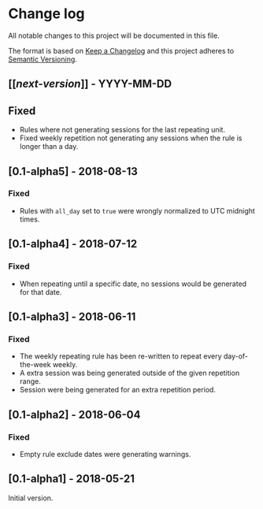 # Change log
All notable changes to this project will be documented in this file.

The format is based on [Keep a Changelog](http://keepachangelog.com/)
and this project adheres to [Semantic Versioning](http://semver.org/).

## [[*next-version*]] - YYYY-MM-DD
## Fixed
- Rules where not generating sessions for the last repeating unit.
- Fixed weekly repetition not generating any sessions when the rule is longer than a day.

## [0.1-alpha5] - 2018-08-13
### Fixed
- Rules with `all_day` set to `true` were wrongly normalized to UTC midnight times.

## [0.1-alpha4] - 2018-07-12
### Fixed
- When repeating until a specific date, no sessions would be generated for that date. 

## [0.1-alpha3] - 2018-06-11
### Fixed
- The weekly repeating rule has been re-written to repeat every day-of-the-week weekly.
- A extra session was being generated outside of the given repetition range.
- Session were being generated for an extra repetition period.

## [0.1-alpha2] - 2018-06-04
### Fixed
- Empty rule exclude dates were generating warnings.

## [0.1-alpha1] - 2018-05-21
Initial version.
